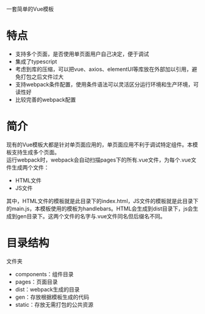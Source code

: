一套简单的Vue模板
# 特点
* 支持多个页面，是否使用单页面用户自己决定，便于调试
* 集成了typescript
* 考虑到库的压缩，可以把vue、axios、elementUI等库放在外部加以引用，避免打包之后文件过大
* 支持webpack条件配置，使用条件语法可以灵活区分运行环境和生产环境，可读性好
* 比较完善的webpack配置

# 简介
现有的Vue模板大都是针对单页面应用的，单页面应用不利于调试特定组件。本模板支持生成多个页面。  
运行webpack时，webpack会自动扫描pages下的所有.vue文件，为每个.vue文件生成两个文件：
* HTML文件
* JS文件

其中，HTML文件的模板就是此目录下的index.html，JS文件的模板就是此目录下的main.js，本模板使用的模板为handlebars。HTML会生成到dist目录下，js会生成到gen目录下。这两个文件的名字与.vue文件同名但后缀名不同。  

# 目录结构
文件夹
* components：组件目录
* pages：页面目录
* dist：webpack生成的目录
* gen：存放根据模板生成的代码
* static：存放无需打包的公共资源
